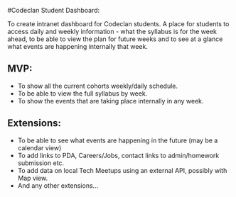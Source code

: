 #Codeclan Student Dashboard:

To create intranet dashboard for Codeclan students.
A place for students to access daily and weekly information - what the syllabus is for the week ahead, to be able to view the plan for future weeks and to see at a glance what events are happening internally that week.

## MVP:
 - To show all the current cohorts weekly/daily schedule.
 - To be able to view the full syllabus by week.
 - To show the events that are taking place internally in any week.

## Extensions:
  - To be able to see what events are happening in the future (may be a calendar view)
  - To add links to PDA, Careers/Jobs, contact links to admin/homework submission etc.
  - To add data on local Tech Meetups using an external API, possibly with Map view.
  - And any other extensions…
